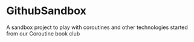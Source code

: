 # GithubSandbox
A sandbox project to play with coroutines and other technologies started from our Coroutine book club

